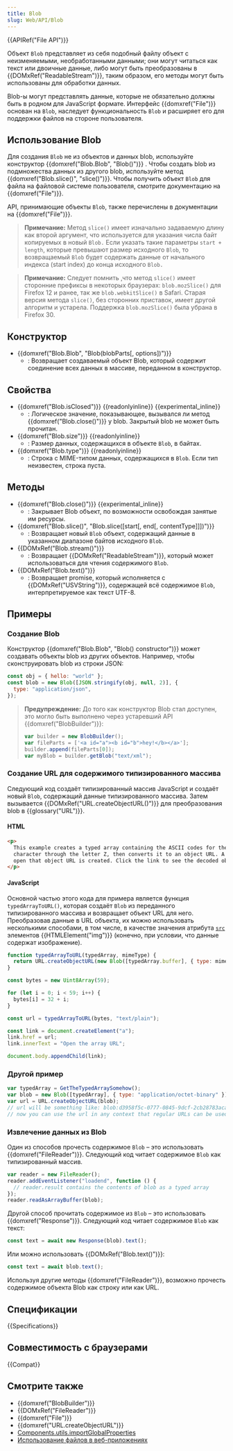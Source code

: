 ```yaml
---
title: Blob
slug: Web/API/Blob
---
```


{{APIRef("File API")}}

Объект `Blob` представляет из себя подобный файлу объект с неизменяемыми, необработанными данными; они могут читаться как текст или двоичные данные, либо могут быть преобразованы в {{DOMxRef("ReadableStream")}}, таким образом, его методы могут быть использованы для обработки данных.

Blob-ы могут представлять данные, которые не обязательно должны быть в родном для JavaScript формате. Интерфейс {{domxref("File")}} основан на `Blob`, наследует функциональность `Blob` и расширяет его для поддержки файлов на стороне пользователя.

## Использование Blob

Для создания `Blob` не из объектов и данных blob, используйте конструктор {{domxref("Blob.Blob", "Blob()")}} . Чтобы создать blob из подмножества данных из другого blob, используйте метод {{domxref("Blob.slice()", "slice()")}}. Чтобы получить объект `Blob` для файла на файловой системе пользователя, смотрите документацию на {{domxref("File")}}.

API, принимающие объекты `Blob`, также перечислены в документации на {{domxref("File")}}.

> **Примечание:** Метод `slice()` имеет изначально задаваемую длину как второй аргумент, что используется для указания числа байт копируемых в новый `Blob.` Если указать такие параметры `start + length`, которые превышают размер исходного `Blob`, то возвращаемый `Blob` будет содержать данные от начального индекса (start index) до конца исходного `Blob.`

> **Примечание:** Следует помнить ,что метод `slice()` имеет сторонние префиксы в некоторых браузерах: `blob.mozSlice()` для Firefox 12 и ранее, так же `blob.webkitSlice()` в Safari. Старая версия метода `slice()`, без сторонних приставок, имеет другой алгоритм и устарела. Поддержка `blob.mozSlice()` была убрана в Firefox 30.

## Конструктор

- {{domxref("Blob.Blob", "Blob(blobParts[, options])")}}
  - : Возвращает создаваемый объект Blob, который содержит соединение всех данных в массиве, переданном в конструктор.

## Свойства

- {{domxref("Blob.isClosed")}} {{readonlyinline}} {{experimental_inline}}
  - : Логическое значение, показывающее, вызывался ли метод {{domxref("Blob.close()")}} у blob. Закрытый blob не может быть прочитан.
- {{domxref("Blob.size")}} {{readonlyinline}}
  - : Размер данных, содержащихся в объекте `Blob`, в байтах.
- {{domxref("Blob.type")}} {{readonlyinline}}
  - : Строка с MIME-типом данных, содержащихся в `Blob`. Если тип неизвестен, строка пуста.

## Методы

- {{domxref("Blob.close()")}} {{experimental_inline}}
  - : Закрывает Blob объект, по возможности освобождая занятые им ресурсы.
- {{domxref("Blob.slice()", "Blob.slice([start[, end[, contentType]]])")}}
  - : Возвращает новый `Blob` объект, содержащий данные в указанном диапазоне байтов исходного `Blob`.
- {{DOMxRef("Blob.stream()")}}
  - : Возвращает {{DOMxRef("ReadableStream")}}, который может использоваться для чтения содержимого `Blob`.
- {{DOMxRef("Blob.text()")}}
  - : Возвращает promise, который исполняется с {{DOMxRef("USVString")}}, содержащей всё содержимое `Blob`, интерпретируемое как текст UTF-8.

## Примеры

### Создание Blob

Конструктор {{domxref("Blob.Blob", "Blob() constructor")}} может создавать объекты blob из других объектов. Например, чтобы сконструировать blob из строки JSON:

```js
const obj = { hello: "world" };
const blob = new Blob([JSON.stringify(obj, null, 2)], {
  type: "application/json",
});
```

> **Предупреждение:** До того как конструктор Blob стал доступен, это могло быть выполнено через устаревший API {{domxref("BlobBuilder")}}:
>
> ```js
> var builder = new BlobBuilder();
> var fileParts = ['<a id="a"><b id="b">hey!</b></a>'];
> builder.append(fileParts[0]);
> var myBlob = builder.getBlob("text/xml");
> ```

### Создание URL для содержимого типизированного массива

Следующий код создаёт типизированный массив JavaScript и создаёт новый `Blob`, содержащий данные типизированного массива. Затем вызывается {{DOMxRef("URL.createObjectURL()")}} для преобразования blob в {{glossary("URL")}}.

#### HTML

```html
<p>
  This example creates a typed array containing the ASCII codes for the space
  character through the letter Z, then converts it to an object URL. A link to
  open that object URL is created. Click the link to see the decoded object URL.
</p>
```

#### JavaScript

Основной частью этого кода для примера является функция `typedArrayToURL()`, которая создаёт `Blob` из переданного типизированного массива и возвращает объект URL для него. Преобразовав данные в URL объекта, их можно использовать несколькими способами, в том числе, в качестве значения атрибута [`src`](/ru/docs/Web/HTML/Element/img#src) элементов {{HTMLElement("img")}} (конечно, при условии, что данные содержат изображение).

```js
function typedArrayToURL(typedArray, mimeType) {
  return URL.createObjectURL(new Blob([typedArray.buffer], { type: mimeType }));
}

const bytes = new Uint8Array(59);

for (let i = 0; i < 59; i++) {
  bytes[i] = 32 + i;
}

const url = typedArrayToURL(bytes, "text/plain");

const link = document.createElement("a");
link.href = url;
link.innerText = "Open the array URL";

document.body.appendChild(link);
```

### Другой пример

```js
var typedArray = GetTheTypedArraySomehow();
var blob = new Blob([typedArray], { type: "application/octet-binary" }); // pass a useful mime type here
var url = URL.createObjectURL(blob);
// url will be something like: blob:d3958f5c-0777-0845-9dcf-2cb28783acaf
// now you can use the url in any context that regular URLs can be used in, for example img.src, etc.
```

### Извлечение данных из Blob

Один из способов прочесть содержимое `Blob` – это использовать {{domxref("FileReader")}}. Следующий код читает содержимое `Blob` как типизированный массив.

```js
var reader = new FileReader();
reader.addEventListener("loadend", function () {
  // reader.result contains the contents of blob as a typed array
});
reader.readAsArrayBuffer(blob);
```

Другой способ прочитать содержимое из `Blob` – это использовать {{domxref("Response")}}. Следующий код читает содержимое `Blob` как текст:

```js
const text = await new Response(blob).text();
```

Или можно использовать {{DOMxRef("Blob.text()")}}:

```js
const text = await blob.text();
```

Используя другие методы {{domxref("FileReader")}}, возможно прочесть содержимое объекта Blob как строку или как URL.

## Спецификации

{{Specifications}}

## Совместимость с браузерами

{{Compat}}

## Смотрите также

- {{domxref("BlobBuilder")}}
- {{DOMxRef("FileReader")}}
- {{domxref("File")}}
- {{domxref("URL.createObjectURL")}}
- [Components.utils.importGlobalProperties](/ru/docs/Components.utils.importGlobalProperties)
- [Использование файлов в веб-приложениях](/ru/docs/Web/API/File/Using_files_from_web_applications)

